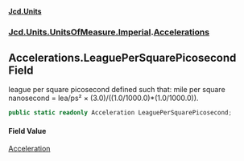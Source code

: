 #### [Jcd.Units](index.md 'index')

### [Jcd.Units.UnitsOfMeasure.Imperial](Jcd.Units.UnitsOfMeasure.Imperial.md 'Jcd.Units.UnitsOfMeasure.Imperial').[Accelerations](Accelerations.md 'Jcd.Units.UnitsOfMeasure.Imperial.Accelerations')

## Accelerations.LeaguePerSquarePicosecond Field

league per square picosecond defined such that: mile per square nanosecond = lea/ps² ×
(3.0)/((1.0/1000.0)*(1.0/1000.0)).

```csharp
public static readonly Acceleration LeaguePerSquarePicosecond;
```

#### Field Value

[Acceleration](Acceleration.md 'Jcd.Units.UnitTypes.Acceleration')
